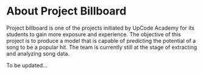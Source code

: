 # About Project Billboard
Project billboard is one of the projects initiated by UpCode Academy for its students to gain more exposure and experience. The objective of this project is to produce a model that is capable of predicting the potential of a song to be a popular hit. The team is currently still at the stage of extracting and analyzing song data.

To be updated...